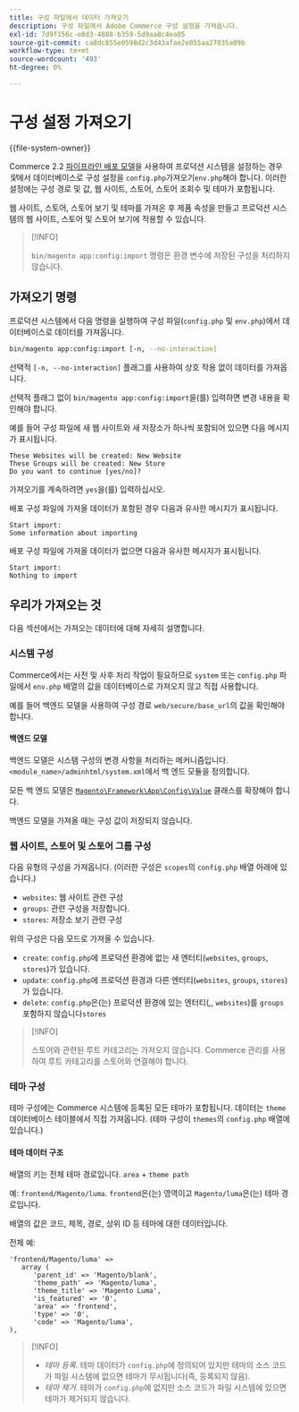 ```yaml
---
title: 구성 파일에서 데이터 가져오기
description: 구성 파일에서 Adobe Commerce 구성 설정을 가져옵니다.
exl-id: 7d9f156c-e8d3-4888-b359-5d9aa8c4ea05
source-git-commit: ca8dc855e0598d2c3d43afae2e055aa27035a09b
workflow-type: tm+mt
source-wordcount: '493'
ht-degree: 0%

---
```


# 구성 설정 가져오기

{{file-system-owner}}

Commerce 2.2 [파이프라인 배포 모델](../deployment/technical-details.md)을 사용하여 프로덕션 시스템을 설정하는 경우 _및_&#x200B;에서 데이터베이스로 구성 설정을 `config.php`가져오기`env.php`해야 합니다.
이러한 설정에는 구성 경로 및 값, 웹 사이트, 스토어, 스토어 조회수 및 테마가 포함됩니다.

웹 사이트, 스토어, 스토어 보기 및 테마를 가져온 후 제품 속성을 만들고 프로덕션 시스템의 웹 사이트, 스토어 및 스토어 보기에 적용할 수 있습니다.

>[!INFO]
>
>`bin/magento app:config:import` 명령은 환경 변수에 저장된 구성을 처리하지 않습니다.

## 가져오기 명령

프로덕션 시스템에서 다음 명령을 실행하여 구성 파일(`config.php` 및 `env.php`)에서 데이터베이스로 데이터를 가져옵니다.

```bash
bin/magento app:config:import [-n, --no-interaction]
```

선택적 `[-n, --no-interaction]` 플래그를 사용하여 상호 작용 없이 데이터를 가져옵니다.

선택적 플래그 없이 `bin/magento app:config:import`을(를) 입력하면 변경 내용을 확인해야 합니다.

예를 들어 구성 파일에 새 웹 사이트와 새 저장소가 하나씩 포함되어 있으면 다음 메시지가 표시됩니다.

```
These Websites will be created: New Website
These Groups will be created: New Store
Do you want to continue [yes/no]?
```

가져오기를 계속하려면 `yes`을(를) 입력하십시오.

배포 구성 파일에 가져올 데이터가 포함된 경우 다음과 유사한 메시지가 표시됩니다.

```
Start import:
Some information about importing
```

배포 구성 파일에 가져올 데이터가 없으면 다음과 유사한 메시지가 표시됩니다.

```
Start import:
Nothing to import
```

## 우리가 가져오는 것

다음 섹션에서는 가져오는 데이터에 대해 자세히 설명합니다.

### 시스템 구성

Commerce에서는 사전 및 사후 처리 작업이 필요하므로 `system` 또는 `config.php` 파일에서 `env.php` 배열의 값을 데이터베이스로 가져오지 않고 직접 사용합니다.

예를 들어 백엔드 모델을 사용하여 구성 경로 `web/secure/base_url`의 값을 확인해야 합니다.

#### 백엔드 모델

백엔드 모델은 시스템 구성의 변경 사항을 처리하는 메커니즘입니다.
`<module_name>/adminhtml/system.xml`에서 백 엔드 모듈을 정의합니다.

모든 백 엔드 모델은 [`Magento\Framework\App\Config\Value`](https://github.com/magento/magento2/blob/2.4/lib/internal/Magento/Framework/App/Config/Value.php) 클래스를 확장해야 합니다.

백엔드 모델을 가져올 때는 구성 값이 저장되지 않습니다.

### 웹 사이트, 스토어 및 스토어 그룹 구성

다음 유형의 구성을 가져옵니다.
(이러한 구성은 `scopes`의 `config.php` 배열 아래에 있습니다.)

- `websites`: 웹 사이트 관련 구성
- `groups`: 관련 구성을 저장합니다.
- `stores`: 저장소 보기 관련 구성

위의 구성은 다음 모드로 가져올 수 있습니다.

- `create`: `config.php`에 프로덕션 환경에 없는 새 엔터티(`websites`, `groups`, `stores`)가 있습니다.
- `update`: `config.php`에 프로덕션 환경과 다른 엔터티(`websites`, `groups`, `stores`)가 있습니다.
- `delete`: `config.php`은(는) 프로덕션 환경에 있는 엔터티(_,_, `websites`)를 `groups`포함하지 않습니다`stores`

>[!INFO]
>
>스토어와 관련된 루트 카테고리는 가져오지 않습니다. Commerce 관리를 사용하여 루트 카테고리를 스토어와 연결해야 합니다.

### 테마 구성

테마 구성에는 Commerce 시스템에 등록된 모든 테마가 포함됩니다. 데이터는 `theme` 데이터베이스 테이블에서 직접 가져옵니다. (테마 구성이 `themes`의 `config.php` 배열에 있습니다.)

#### 테마 데이터 구조

배열의 키는 전체 테마 경로입니다. `area` + `theme path`

예: `frontend/Magento/luma`.
`frontend`은(는) 영역이고 `Magento/luma`은(는) 테마 경로입니다.

배열의 값은 코드, 제목, 경로, 상위 ID 등 테마에 대한 데이터입니다.

전체 예:

```php?start_inline=1
'frontend/Magento/luma' =>
   array (
      'parent_id' => 'Magento/blank',
      'theme_path' => 'Magento/luma',
      'theme_title' => 'Magento Luma',
      'is_featured' => '0',
      'area' => 'frontend',
      'type' => '0',
      'code' => 'Magento/luma',
),
```

>[!INFO]
>
>- _테마 등록_. 테마 데이터가 `config.php`에 정의되어 있지만 테마의 소스 코드가 파일 시스템에 없으면 테마가 무시됩니다(즉, 등록되지 않음).
>- _테마 제거_. 테마가 `config.php`에 없지만 소스 코드가 파일 시스템에 있으면 테마가 제거되지 않습니다.

